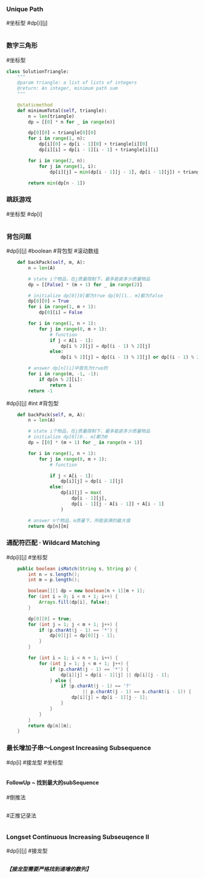 ### Unique Path

\#坐标型 \#dp\[i][j]

```python

```



### 数字三角形

\#坐标型 

```python
class SolutionTriangle:
    """
    @param triangle: a list of lists of integers
    @return: An integer, minimum path sum
    """

    @staticmethod
    def minimumTotal(self, triangle):
        n = len(triangle)
        dp = [[0] * n for _ in range(n)]

        dp[0][0] = triangle[0][0]
        for i in range(1, n):
            dp[i][0] = dp[i - 1][0] + triangle[i][0]
            dp[i][i] = dp[i - 1][i - 1] + triangle[i][i]

        for i in range(2, n):
            for j in range(1, i):
                dp[i][j] = min(dp[i - 1][j - 1], dp[i - 1][j]) + triangle[i][j]

        return min(dp[n - 1])

```



### 跳跃游戏

 \#坐标型 \#dp[i]

```python

```



### 背包问题

\#dp\[i][j] \#boolean \#背包型 \#滚动数组

```python
    def backPack(self, m, A):
        n = len(A)

        # state i个物品，在j质量限制下，最多能装多少质量物品
        dp = [[False] * (m + 1) for _ in range(2)]

        # initialize dp[0][0]都为true dp[0][1.. m]都为false
        dp[0][0] = True
        for i in range(1, m + 1):
            dp[0][i] = False

        for i in range(1, n + 1):
            for j in range(0, m + 1):
                # function
                if j < A[i - 1]:
                    dp[i % 2][j] = dp[(i - 1) % 2][j]
                else:
                    dp[i % 2][j] = dp[(i - 1) % 2][j] or dp[(i - 1) % 2][j - A[i - 1]]

        # answer dp[n][i]中首先为true的
        for i in range(m, -1, -1):
            if dp[n % 2][i]:
                return i
        return -1
```



\#dp\[i][j] \#int \#背包型

```python
    def backPack(self, m, A):
        n = len(A)

        # state i个物品，在j质量限制下，最多能装多少质量物品
        # initialize dp[0][0.. m]都为0
        dp = [[0] * (m + 1) for _ in range(n + 1)]

        for i in range(1, n + 1):
            for j in range(0, m + 1):
                # function

                if j < A[i - 1]:
                    dp[i][j] = dp[i - 1][j]
                else:
                    dp[i][j] = max(
                        dp[i - 1][j],
                        dp[i - 1][j - A[i - 1]] + A[i - 1]
                    )

        # answer n个物品，m质量下，所能装满的最大值
        return dp[n][m]
```



### 通配符匹配 · Wildcard Matching

\#dp\[i][j] \#坐标型

```java
	public boolean isMatch(String s, String p) {
		int n = s.length();
		int m = p.length();

		boolean[][] dp = new boolean[n + 1][m + 1];
		for (int i = 0; i < n + 1; i++) {
			Arrays.fill(dp[i], false);
		}

		dp[0][0] = true;
		for (int j = 1; j < m + 1; j++) {
			if (p.charAt(j - 1) == '*') {
				dp[0][j] = dp[0][j - 1];
			}
		}

		for (int i = 1; i < n + 1; i++) {
			for (int j = 1; j < m + 1; j++) {
				if (p.charAt(j - 1) == '*') {
					dp[i][j] = dp[i - 1][j] || dp[i][j - 1];
				} else {
					if (p.charAt(j - 1) == '?'
							|| p.charAt(j - 1) == s.charAt(i - 1)) {
						dp[i][j] = dp[i - 1][j - 1];
					}
				}
			}
		}
		return dp[n][m];
	}
```



### 最长增加子串～Longest Increasing Subsequence

\#dp[i] \#接龙型 \#坐标型

```python

```



#### FollowUp ~ 找到最大的subSequence

\#倒推法

```python

```



\#正推记录法

```java

```



### Longset Continuous Increasing Subseuqence II

\#dp\[i][j] \#接龙型

```python

```



***【接龙型需要严格找到递增的数列】***



